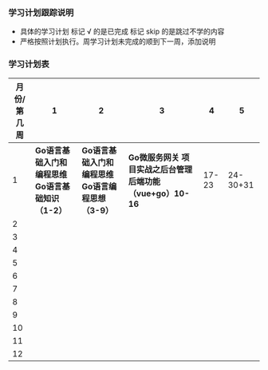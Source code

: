 ### 学习计划跟踪说明

- 具体的学习计划 标记 √ 的是已完成  标记 skip 的是跳过不学的内容
- 严格按照计划执行。周学习计划未完成的顺到下一周，添加说明



### 学习计划表

| 月份/第几周 | 1                                                    | 2                                                      | 3                                                          | 4     | 5        |
| ----------- | ---------------------------------------------------- | ------------------------------------------------------ | ---------------------------------------------------------- | ----- | -------- |
| 1           | **Go语言基础入门和编程思维 Go语言基础知识  （1-2）** | **Go语言基础入门和编程思维 Go语言编程思想    （3-9）** | **Go微服务网关 项目实战之后台管理后端功能（vue+go）10-16** | 17-23 | 24-30+31 |
| 2           |                                                      |                                                        |                                                            |       |          |
| 3           |                                                      |                                                        |                                                            |       |          |
| 4           |                                                      |                                                        |                                                            |       |          |
| 5           |                                                      |                                                        |                                                            |       |          |
| 6           |                                                      |                                                        |                                                            |       |          |
| 7           |                                                      |                                                        |                                                            |       |          |
| 8           |                                                      |                                                        |                                                            |       |          |
| 9           |                                                      |                                                        |                                                            |       |          |
| 10          |                                                      |                                                        |                                                            |       |          |
| 11          |                                                      |                                                        |                                                            |       |          |
| 12          |                                                      |                                                        |                                                            |       |          |


